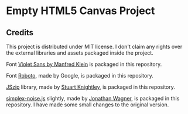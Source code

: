 # Empty HTML5 Canvas Project



## Credits

This project is distributed under MIT license.
I don't claim any rights over the external libraries and assets packaged inside the project.

Font [Violet Sans by Manfred Klein](http://moorstation.org/typoasis/designers/klein03/text/violetsans.htm) is packaged in this repository.

Font [Roboto](https://fonts.google.com/specimen/Roboto), made by Google, is packaged in this repository.

[JSzip](https://stuk.github.io/jszip/) library, made by [Stuart Knightley](https://github.com/Stuk), is packaged in this repository.

[simplex-noise.js](https://github.com/jwagner/simplex-noise.js) slightly, made by [Jonathan Wagner](https://github.com/jwagner), is packaged in this repository.
I have made some small changes to the original version.
